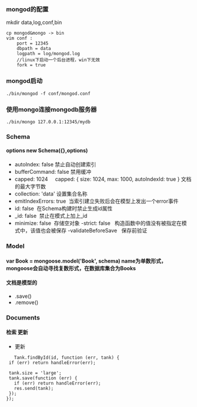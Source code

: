 
### mongod的配置

mkdir data,log,conf,bin

```
cp mongod&mongo -> bin
vim conf :
    port = 12345
    dbpath = data
    logpath = log/mongod.log
    //linux下启动一个后台进程，win下无效
    fork = true
```
### mongod启动

```
./bin/mongod -f conf/mongod.conf
```
### 使用mongo连接mongodb服务器
```
./bin/mongo 127.0.0.1:12345/mydb
```
### Schema
#### options   new Schema({},options)
- autoIndex: false 禁止自动创建索引
- bufferCommand: false 禁用缓冲
- capped: 1024     capped: {  size: 1024, max: 1000, autoIndexId: true } 文档的最大字节数
- collection: 'data' 设置集合名称
- emitIndexErrors: true  当索引建立失败后会在模型上发出一个error事件
- id: false  在Schema构建时禁止生成id属性
- _id: false  禁止在模式上加上_id
- minimize: false  存储空对象
-strict: false   构造函数中的值没有被指定在模式中，该值也会被保存
-validateBeforeSave   保存前验证

### Model
#### var Book = mongoose.model('Book', schema)  name为单数形式，mongoose会自动寻找复数形式，在数据库集合为Books
#### 文档是模型的
- .save()
- .remove()

### Documents
#### 检索 更新
- 更新
 ```
    Tank.findById(id, function (err, tank) {
  if (err) return handleError(err);

  tank.size = 'large';
  tank.save(function (err) {
    if (err) return handleError(err);
    res.send(tank);
  });
});
 ```

